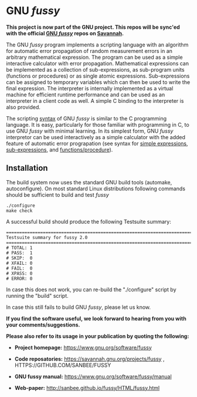 <!--******************************************************************
 * Copyright (c) 2000-2018, 2019 S.Bhatnagar
 *
 *   This file is part of fussy.
 *
 *   fussy is a free software: you can redistribute it and/or modify
 *   it under the terms of the GNU General Public License as published by
 *   the Free Software Foundation, either version 3 of the License, or
 *   (at your option) any later version.
 *
 *   fussy is distributed in the hope that it will be useful,
 *   but WITHOUT ANY WARRANTY; without even the implied warranty of
 *   MERCHANTABILITY or FITNESS FOR A PARTICULAR PURPOSE.  See the
 *   GNU General Public License for more details.
 *
 *   You should have received a copy of the GNU General Public License
 *   along with fussy.  If not, see <https://www.gnu.org/licenses/>.
 *
******************************************************************-->
# GNU _fussy_

__This project is now part of the GNU project. This repos will be sync'ed with the official [GNU _fussy_](https://www.gnu.org/software/fussy) repos on [Savannah](https://savannah.gnu.org/projects/fussy/).__

The GNU _fussy_ program implements a scripting language with an algorithm
for automatic error propagation of random measurement errors in an
arbitrary mathematical expression.  The program can be used as a simple
interactive calculator with error propagation.  Mathematical
expressions can be implemented as a collection of sub-expressions, as
sub-program units (functions or procedures) or as single atomic
expressions.  Sub-expressions can be assigned to temporary variables
which can then be used to write the final expression.  The interpreter
is internally implemented as a virtual machine for efficient runtime
performance and can be used as an interpreter in a client code as
well.  A simple C binding to the interpreter is also provided.

The scripting [syntax](https://github.com/sanbee/fussy/blob/wiki/FussySyntax.md#syntax-for-the-fussy-scripting-language) of GNU _fussy_ is similar to the C programming language. It is easy, particularly for those familiar with programming in C, to use GNU _fussy_ with minimal learning. In its simplest form, GNU _fussy_ interpretor can be used interactively as a simple calculator with the added feature of automatic error prograpation (see syntax for [simple expressions](https://github.com/sanbee/fussy/blob/wiki/FussySyntax.md#expressionsstatements), [sub-expressions](https://github.com/sanbee/fussy/blob/wiki/FussySyntax.md#sub-expressions), and [functions/procedure](https://github.com/sanbee/fussy/blob/wiki/FussySyntax.md#functionprocedure)).

## Installation 

The build system now uses the standard GNU build tools (automake, autoconfigure).  On most standard Linux distributions following commands should be sufficient to build and test _fussy_
    
    ./configure
    make check
    
A successful build should produce the following Testsuite summary:

```
============================================================================
Testsuite summary for fussy 2.0
============================================================================
# TOTAL: 1
# PASS:  1
# SKIP:  0
# XFAIL: 0
# FAIL:  0
# XPASS: 0
# ERROR: 0
```    
In case this does not work, you can re-build the "./configure" script by running the "build" script.

In case this still fails to build GNU _fussy_, please let us know.

**If you find the software useful, we look forward to hearing from you with your comments/suggestions.**

**Please also refer to its usage in your publication by quoting the following:**

  *  **Project homepage:**
         https://www.gnu.org/software/fussy

  *  **Code reposatories:**
         https://savannah.gnu.org/projects/fussy , HTTPS://GITHUB.COM/SANBEE/FUSSY

  * **GNU fussy manual:**
         https://www.gnu.org/software/fussy/manual

  * **Web-paper:** 
         http://sanbee.github.io/fussy/HTML/fussy.html
